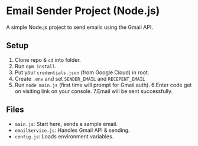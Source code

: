 # Email Sender Project (Node.js)

A simple Node.js project to send emails using the Gmail API.

## Setup
1. Clone repo & `cd` into folder.
2. Run `npm install`.
3. Put your `credentials.json` (from Google Cloud) in root.
4. Create `.env` and set `SENDER_EMAIL` and `RECEPENT_EMAIL`
5. Run `node main.js` (first time will prompt for Gmail auth).
6.Enter code get on visiting link on your console.
7.Email will be sent successfully.

## Files
- `main.js`: Start here, sends a sample email.
- `emailService.js`: Handles Gmail API & sending.
- `config.js`: Loads environment variables.
